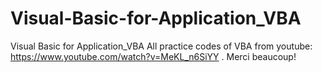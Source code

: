 # Visual-Basic-for-Application_VBA
Visual Basic for Application_VBA
All practice codes of VBA from youtube:  https://www.youtube.com/watch?v=MeKL_n6SiYY . Merci beaucoup!

